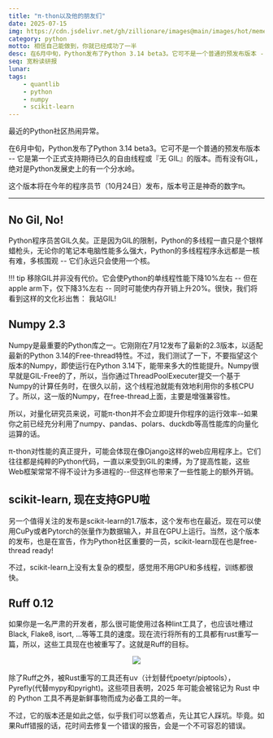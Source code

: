 ```yaml
---
title: "π-thon以及他的朋友们"
date: 2025-07-15
img: https://cdn.jsdelivr.net/gh/zillionare/images@main/images/hot/meme/π-thon.png
category: python
motto: 相信自己能做到，你就已经成功了一半
desc: 在6月中旬，Python发布了Python 3.14 beta3。它可不是一个普通的预发布版本 -- 它是第一个正式支持期待已久的自由线程或『无 GIL』的版本。而有没有GIL，绝对是Python发展史上的有一个分水岭。
seq: 宽粉读研报
lunar:
tags: 
    - quantlib
    - python
    - numpy
    - scikit-learn
---
```




最近的Python社区热闹异常。

在6月中旬，Python发布了Python 3.14 beta3。它可不是一个普通的预发布版本 -- 它是第一个正式支持期待已久的自由线程或『无 GIL』的版本。而有没有GIL，绝对是Python发展史上的有一个分水岭。

这个版本将在今年的程序员节（10月24日）发布，版本号正是神奇的数字π。

---

## No Gil, No!

Python程序员苦GIL久矣。正是因为GIL的限制，Python的多线程一直只是个银样蜡枪头，无论你的笔记本电脑性能多么强大，Python的多线程程序永远都是一核有难，多核围观 -- 它们永远只会使用一个核。

!!! tip
    移除GIL并非没有代价。它会使Python的单线程性能下降10%左右 -- 但在 apple arm下，仅下降3%左右 -- 同时可能使内存开销上升20%。很快，我们将看到这样的文化衫出售： 我站GIL!

## Numpy 2.3

Numpy是最重要的Python库之一。它刚刚在7月12发布了最新的2.3版本，以适配最新的Python 3.14的Free-thread特性。不过，我们测试了一下，不要指望这个版本的Numpy，即使运行在Python 3.14下，能带来多大的性能提升。Numpy很早就是GIL-Free的了，所以，当你通过ThreadPoolExecuter提交一个基于Numpy的计算任务时，在很久以前，这个线程池就能有效地利用你的多核CPU了。所以，这一版的Numpy，在free-thread上面，主要是增强兼容性。

所以，对量化研究员来说，可能π-thon并不会立即提升你程序的运行效率--如果你之前已经充分利用了numpy、pandas、polars、duckdb等高性能库的向量化运算的话。

π-thon对性能的真正提升，可能会体现在像Django这样的web应用程序上。它们往往都是纯粹的Python代码，一直以来受到GIL的束缚，为了提高性能，这些Web框架常常不得不设计为多进程的--但这样也带来了一些性能上的额外开销。

## scikit-learn, 现在支持GPU啦

另一个值得关注的发布是scikit-learn的1.7版本，这个发布也在最近。现在可以使用CuPy或者Pytorch的张量作为数据输入，并且在GPU上运行。当然，这个版本的发布，也是在宣告，作为Python社区重要的一员，scikit-learn现在也是free-thread ready!

不过，scikit-learn上没有太复杂的模型，感觉用不用GPU和多线程，训练都很快。

## Ruff 0.12

如果你是一名严肃的开发者，那么很可能使用过各种lint工具了，也应该吐槽过Black, Flake8, isort, ...等等工具的速度。现在流行将所有的工具都有rust重写一篇，所以，这些工具现在也被重写了。这就是Ruff的目标。

<div style='width:75%;text-align:center;margin: 0 auto 1rem'>
<img src='https://cdn.jsdelivr.net/gh/zillionare/images@main/images/2025/07/Ruff_v_0_12_0_header.png'>
<span style='font-size:0.8em;display:inline-block;width:100%;text-align:center;color:grey'></span>
</div>

除了Ruff之外，被Rust重写的工具还有uv（计划替代poetyr/piptools），Pyrefly(代替mypy和pyright)。这些项目表明，2025 年可能会被铭记为 Rust 中的 Python 工具不再是新鲜事物而成为必备工具的一年。

不过，它的版本还是如此之低，似乎我们可以悠着点，先让其它人踩坑。毕竟。如果Ruff错报的话，花时间去修复一个错误的报告，会是一个不可容忍的错误。


